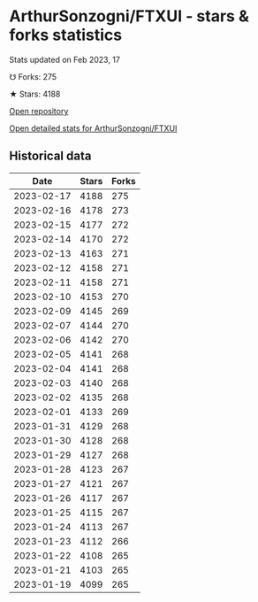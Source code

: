 # ArthurSonzogni/FTXUI - stars & forks statistics

Stats updated on Feb 2023, 17

☋ Forks: 275

★ Stars: 4188

[Open repository](https://github.com/ArthurSonzogni/FTXUI)

[Open detailed stats for ArthurSonzogni/FTXUI](https://reviewgithub.com/rep/ArthurSonzogni/FTXUI)

## Historical data
| Date | Stars | Forks |
|------|-------|-------|
| 2023-02-17 | 4188 | 275 | 
| 2023-02-16 | 4178 | 273 | 
| 2023-02-15 | 4177 | 272 | 
| 2023-02-14 | 4170 | 272 | 
| 2023-02-13 | 4163 | 271 | 
| 2023-02-12 | 4158 | 271 | 
| 2023-02-11 | 4158 | 271 | 
| 2023-02-10 | 4153 | 270 | 
| 2023-02-09 | 4145 | 269 | 
| 2023-02-07 | 4144 | 270 | 
| 2023-02-06 | 4142 | 270 | 
| 2023-02-05 | 4141 | 268 | 
| 2023-02-04 | 4141 | 268 | 
| 2023-02-03 | 4140 | 268 | 
| 2023-02-02 | 4135 | 268 | 
| 2023-02-01 | 4133 | 269 | 
| 2023-01-31 | 4129 | 268 | 
| 2023-01-30 | 4128 | 268 | 
| 2023-01-29 | 4127 | 268 | 
| 2023-01-28 | 4123 | 267 | 
| 2023-01-27 | 4121 | 267 | 
| 2023-01-26 | 4117 | 267 | 
| 2023-01-25 | 4115 | 267 | 
| 2023-01-24 | 4113 | 267 | 
| 2023-01-23 | 4112 | 266 | 
| 2023-01-22 | 4108 | 265 | 
| 2023-01-21 | 4103 | 265 | 
| 2023-01-19 | 4099 | 265 | 

